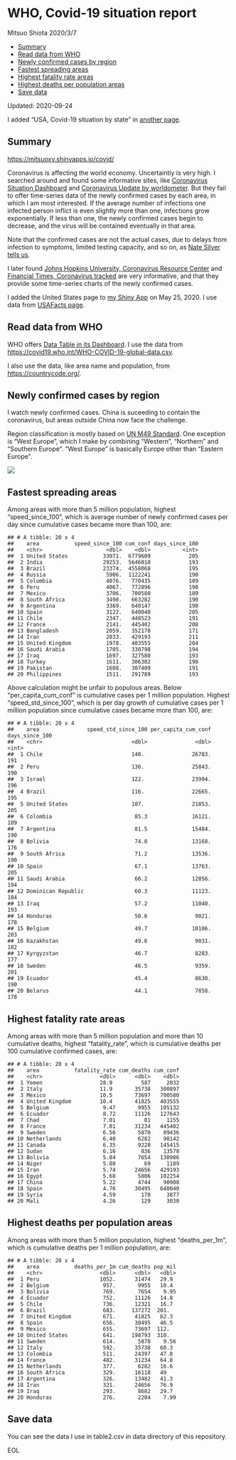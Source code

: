 WHO, Covid-19 situation report
================
Mitsuo Shiota
2020/3/7

  - [Summary](#summary)
  - [Read data from WHO](#read-data-from-who)
  - [Newly confirmed cases by region](#newly-confirmed-cases-by-region)
  - [Fastest spreading areas](#fastest-spreading-areas)
  - [Highest fatality rate areas](#highest-fatality-rate-areas)
  - [Highest deaths per population
    areas](#highest-deaths-per-population-areas)
  - [Save data](#save-data)

Updated: 2020-09-24

I added “USA, Covid-19 situation by state” in [another page](USA.md).

## Summary

<https://mitsuoxv.shinyapps.io/covid/>

Coronavirus is affecting the world economy. Uncertaintiy is very high. I
searched around and found some informative sites, like [Coronavirus
Situation
Dashboard](https://who.maps.arcgis.com/apps/opsdashboard/index.html#/c88e37cfc43b4ed3baf977d77e4a0667)
and [Coronavirus Update by
worldometer](https://www.worldometers.info/coronavirus/). But they fail
to offer time-series data of the newly confirmed cases by each area, in
which I am most interested. If the average number of infections one
infected person inflict is even slightly more than one, infections grow
exponentially. If less than one, the newly confirmed cases begin to
decrease, and the virus will be contained eventually in that area.

Note that the confirmed cases are not the actual cases, due to delays
from infection to symptoms, limited testing capacity, and so on, as
[Nate Silver tells
us](https://fivethirtyeight.com/features/coronavirus-case-counts-are-meaningless/).

I later found [Johns Hopkins University, Coronavirus Resource
Center](https://coronavirus.jhu.edu/) and [Financial Times, Coronavirus
tracked](https://www.ft.com/content/a26fbf7e-48f8-11ea-aeb3-955839e06441)
are very informative, and that they provide some time-series charts of
the newly confirmed cases.

I added the United States page to [my Shiny
App](https://mitsuoxv.shinyapps.io/covid/) on May 25, 2020. I use data
from [USAFacts
page](https://usafacts.org/visualizations/coronavirus-covid-19-spread-map/).

## Read data from WHO

WHO offers [Data Table in its Dashboard](https://covid19.who.int/table).
I use the data from
<https://covid19.who.int/WHO-COVID-19-global-data.csv>.

I also use the data, like area name and population, from
<https://countrycode.org/>.

## Newly confirmed cases by region

I watch newly confirmed cases. China is suceeding to contain the
coronavirus, but areas outside China now face the challenge.

Region classification is mostly based on [UN M49
Standard](https://unstats.un.org/unsd/methodology/m49/). One exception
is “West Europe”, which I make by combining “Western”, “Northern” and
“Southern Europe”. “West Europe” is basically Europe other than
“Eastern Europe”.

![](README_files/figure-gfm/chart-1.png)<!-- -->

## Fastest spreading areas

Among areas with more than 5 million population, highest
“speed\_since\_100”, which is average number of newly confirmed cases
per day since cumulative cases became more than 100, are:

    ## # A tibble: 20 x 4
    ##    area           speed_since_100 cum_conf days_since_100
    ##    <chr>                    <dbl>    <dbl>          <int>
    ##  1 United States           33071.  6779609            205
    ##  2 India                   29253.  5646010            193
    ##  3 Brazil                  23374.  4558068            195
    ##  4 Russia                   5906.  1122241            190
    ##  5 Colombia                 4076.   770435            189
    ##  6 Peru                     4067.   772896            190
    ##  7 Mexico                   3706.   700580            189
    ##  8 South Africa             3490.   663282            190
    ##  9 Argentina                3369.   640147            190
    ## 10 Spain                    3122.   640040            205
    ## 11 Chile                    2347.   448523            191
    ## 12 France                   2141.   445402            208
    ## 13 Bangladesh               2059.   352178            171
    ## 14 Iran                     2033.   429193            211
    ## 15 United Kingdom           1978.   403555            204
    ## 16 Saudi Arabia             1705.   330798            194
    ## 17 Iraq                     1697.   327580            193
    ## 18 Turkey                   1611.   306302            190
    ## 19 Pakistan                 1608.   307409            191
    ## 20 Philippines              1511.   291789            193

Above calculation might be unfair to populous areas. Below
“per\_capita\_cum\_conf” is cumulative cases per 1 million population.
Highest “speed\_std\_since\_100”, which is per day growth of cumulative
cases per 1 million population since cumulative cases became more than
100, are:

    ## # A tibble: 20 x 4
    ##    area               speed_std_since_100 per_capita_cum_conf days_since_100
    ##    <chr>                            <dbl>               <dbl>          <int>
    ##  1 Chile                            140.               26783.            191
    ##  2 Peru                             136.               25843.            190
    ##  3 Israel                           122.               23994.            196
    ##  4 Brazil                           116.               22665.            195
    ##  5 United States                    107.               21853.            205
    ##  6 Colombia                          85.3              16121.            189
    ##  7 Argentina                         81.5              15484.            190
    ##  8 Bolivia                           74.8              13168.            176
    ##  9 South Africa                      71.2              13536.            190
    ## 10 Spain                             67.1              13763.            205
    ## 11 Saudi Arabia                      66.2              12856.            194
    ## 12 Dominican Republic                60.3              11123.            184
    ## 13 Iraq                              57.2              11040.            193
    ## 14 Honduras                          50.6               9021.            178
    ## 15 Belgium                           49.7              10106.            203
    ## 16 Kazakhstan                        49.6               9031.            182
    ## 17 Kyrgyzstan                        46.7               8283.            177
    ## 18 Sweden                            46.5               9359.            201
    ## 19 Ecuador                           45.4               8630.            190
    ## 20 Belarus                           44.1               7858.            178

## Highest fatality rate areas

Among areas with more than 5 million population and more than 10
cumulative deaths, highest “fatality\_rate”, which is cumulative deaths
per 100 cumulative confirmed cases, are:

    ## # A tibble: 20 x 4
    ##    area           fatality_rate cum_deaths cum_conf
    ##    <chr>                  <dbl>      <dbl>    <dbl>
    ##  1 Yemen                  28.9         587     2032
    ##  2 Italy                  11.9       35738   300897
    ##  3 Mexico                 10.5       73697   700580
    ##  4 United Kingdom         10.4       41825   403555
    ##  5 Belgium                 9.47       9955   105132
    ##  6 Ecuador                 8.72      11126   127643
    ##  7 Chad                    7.01         81     1155
    ##  8 France                  7.01      31234   445402
    ##  9 Sweden                  6.56       5870    89436
    ## 10 Netherlands             6.40       6282    98142
    ## 11 Canada                  6.35       9228   145415
    ## 12 Sudan                   6.16        836    13578
    ## 13 Bolivia                 5.84       7654   130986
    ## 14 Niger                   5.80         69     1189
    ## 15 Iran                    5.74      24656   429193
    ## 16 Egypt                   5.68       5806   102254
    ## 17 China                   5.22       4744    90908
    ## 18 Spain                   4.76      30495   640040
    ## 19 Syria                   4.59        178     3877
    ## 20 Mali                    4.26        129     3030

## Highest deaths per population areas

Among areas with more than 5 million population, highest
“deaths\_per\_1m”, which is cumulative deaths per 1 million
population, are:

    ## # A tibble: 20 x 4
    ##    area           deaths_per_1m cum_deaths pop_mil
    ##    <chr>                  <dbl>      <dbl>   <dbl>
    ##  1 Peru                   1052.      31474   29.9 
    ##  2 Belgium                 957.       9955   10.4 
    ##  3 Bolivia                 769.       7654    9.95
    ##  4 Ecuador                 752.      11126   14.8 
    ##  5 Chile                   736.      12321   16.7 
    ##  6 Brazil                  683.     137272  201.  
    ##  7 United Kingdom          671.      41825   62.3 
    ##  8 Spain                   656.      30495   46.5 
    ##  9 Mexico                  655.      73697  112.  
    ## 10 United States           641.     198793  310.  
    ## 11 Sweden                  614.       5870    9.56
    ## 12 Italy                   592.      35738   60.3 
    ## 13 Colombia                511.      24397   47.8 
    ## 14 France                  482.      31234   64.8 
    ## 15 Netherlands             377.       6282   16.6 
    ## 16 South Africa            329.      16118   49   
    ## 17 Argentina               326.      13482   41.3 
    ## 18 Iran                    321.      24656   76.9 
    ## 19 Iraq                    293.       8682   29.7 
    ## 20 Honduras                276.       2204    7.99

## Save data

You can see the data I use in table2.csv in data directory of this
repository.

EOL
